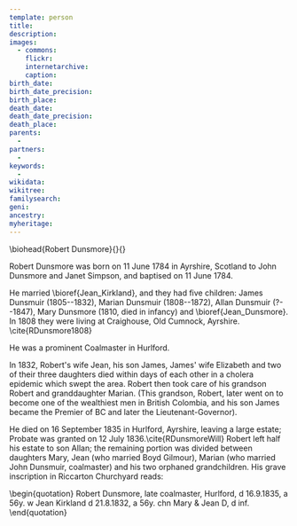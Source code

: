 ```yaml
---
template: person
title:
description:
images:
  - commons: 
    flickr: 
    internetarchive: 
    caption: 
birth_date: 
birth_date_precision: 
birth_place: 
death_date: 
death_date_precision: 
death_place: 
parents:
  - 
partners:
  - 
keywords:
  - 
wikidata: 
wikitree: 
familysearch: 
geni: 
ancestry: 
myheritage: 
---
```

\biohead{Robert Dunsmore}{}{}

Robert Dunsmore was born on 11 June 1784 in Ayrshire, Scotland to John Dunsmore and Janet Simpson, and baptised on 11 June 1784.  

He married \bioref{Jean_Kirkland}, and they had five children: James Dunsmuir (1805--1832), Marian Dunsmuir (1808--1872), 
Allan Dunsmuir (?--1847), Mary Dunsmore (1810, died in infancy) and \bioref{Jean_Dunsmore}.
In 1808 they were living at Craighouse, Old Cumnock, Ayrshire. \cite{RDunsmore1808}

He was a prominent Coalmaster in Hurlford.

In 1832, Robert's wife Jean, his son James, James' wife Elizabeth and two of their three daughters died within days of each other in a cholera epidemic which swept the area. Robert then took care of his grandson Robert and granddaughter Marian. (This grandson, Robert, later went on to become one of the wealthiest men in British Colombia, and his son James became the Premier of BC and later the Lieutenant-Governor). 

He died on 16 September 1835 in Hurlford, Ayrshire, leaving a large estate; Probate was granted on 12 July 1836.\cite{RDunsmoreWill} Robert left half his estate to son Allan; the remaining portion was divided between daughters Mary, Jean (who married Boyd Gilmour), Marian (who married John Dunsmuir, coalmaster) and his two orphaned grandchildren.  His grave inscription in Riccarton Churchyard reads:

\begin{quotation}
Robert Dunsmore, late coalmaster, Hurlford, d 16.9.1835, a 56y. w Jean Kirkland d 21.8.1832, a 56y. chn Mary \& Jean D, d inf.
\end{quotation}

